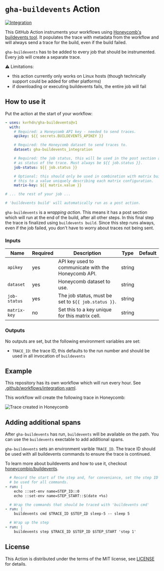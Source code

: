 # `gha-buildevents` Action

[![Integration][ci-integration-badge]][ci-integration-link]

[ci-integration-badge]: https://github.com/kvrhdn/gha-buildevents/workflows/Integration/badge.svg
[ci-integration-link]: https://github.com/kvrhdn/gha-buildevents/actions?query=workflow%3AIntegration

This GitHub Action instruments your workflows using [Honeycomb's buildevents tool][buildevents]. It populates the trace with metadata from the workflow and will always send a trace for the build, even if the build failed.

`gha-buildevents` has to be added to every job that should be instrumented. Every job will create a separate trace.

⚠️ Limitations:

- this action currently only works on Linux hosts (though technically support could be added for other platforms)
- if downloading or executing buildevents fails, the entire job will fail

[buildevents]: https://github.com/honeycombio/buildevents

## How to use it

Put the action at the start of your workflow:

```yaml
- uses: kvrhdn/gha-buildevents@v1
  with:
    # Required: a Honeycomb API key - needed to send traces.
    apikey: ${{ secrets.BUILDEVENTS_APIKEY }}

    # Required: the Honeycomb dataset to send traces to.
    dataset: gha-buildevents_integration

    # Required: the job status, this will be used in the post section and sent
    # as status of the trace. Must always be ${{ job.status }}.
    job-status: ${{ job.status }}

    # Optional: this should only be used in combination with matrix builds. Set
    # this to a value uniquely describing each matrix configuration.
    matrix-key: ${{ matrix.value }}

# ... the rest of your job ...

# 'buildevents build' will automatically run as a post action.
```

`gha-buildevents` is a _wrapping action_. This means it has a post section which will run at the end of the build, after all other steps. In this final step the trace is finalized using `buildevents build`. Since this step runs always, even if the job failed, you don't have to worry about traces not being sent.

### Inputs

Name         | Required | Description                                          | Type   | Default
-------------|----------|------------------------------------------------------|--------|--------
`apikey`     | yes      | API key used to communicate with the Honeycomb API.  | string |
`dataset`    | yes      | Honeycomb dataset to use.                            | string |
`job-status` | yes      | The job status, must be set to `${{ job.status }}`.  | string |
`matrix-key` | no       | Set this to a key unique for this matrix cell.       | string |

### Outputs

No outputs are set, but the following environment variables are set:

- `TRACE_ID`: the trace ID, this defaults to the run number and should be used in all invocation of `buildevents`

## Example

This repository has its own workflow which will run every hour. See [.github/workflows/integration.yaml](./.github/workflows/integration.yaml).

This workflow will create the following trace in Honeycomb:

![Trace created in Honeycomb](./example-trace.png)

## Adding additional spans

After `gha-buildevents` has run, `buildevents` will be available on the path. You can use the `buildevents` exectable to add additional spans.

`gha-buildevents` sets an environment varible `TRACE_ID`. The trace ID should be used with all buildevents commands to ensure the trace is continued.

To learn more about buildevents and how to use it, checkout [honeycombio/buildevents][buildevents].

```yaml
  # Record the start of the step and, for conveniance, set the step ID that will
  # be used for all commands.
- run: |
    echo ::set-env name=STEP_ID::0
    echo ::set-env name=STEP_START::$(date +%s)

  # Wrap the commands that should be traced with 'buildevents cmd'
- run: |
    buildevents cmd $TRACE_ID $STEP_ID sleep-5 -- sleep 5

  # Wrap up the step
- run: |
    buildevents step $TRACE_ID $STEP_ID $STEP_START 'step 1'
```

## License

This Action is distributed under the terms of the MIT license, see [LICENSE](./LICENSE) for details.
